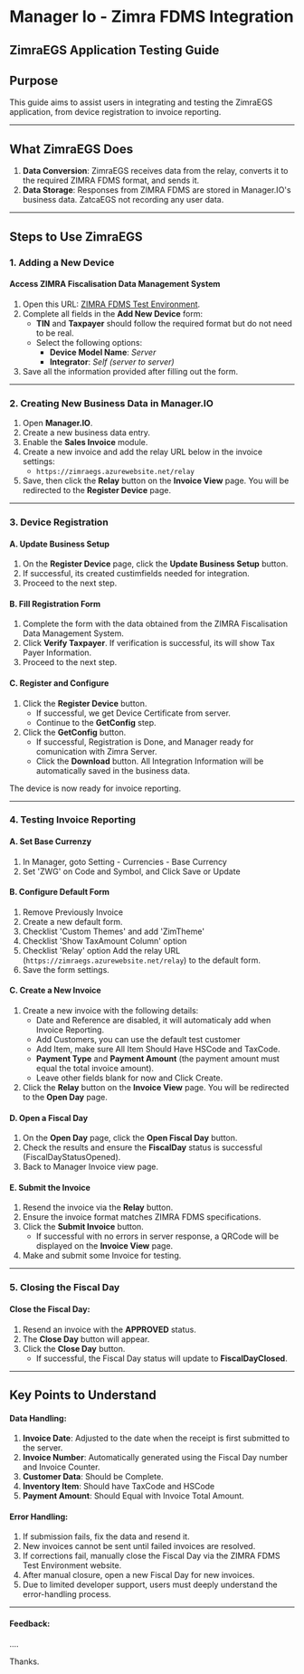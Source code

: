 # Manager Io - Zimra FDMS Integration

## ZimraEGS Application Testing Guide


## Purpose
This guide aims to assist users in integrating and testing the ZimraEGS application, from device registration to invoice reporting.

---

## What ZimraEGS Does
1. **Data Conversion**: ZimraEGS receives data from the relay, converts it to the required ZIMRA FDMS format, and sends it.
2. **Data Storage**: Responses from ZIMRA FDMS are stored in Manager.IO's business data. ZatcaEGS not recording any user data.

---

## Steps to Use ZimraEGS

### 1. Adding a New Device
#### Access ZIMRA Fiscalisation Data Management System
1. Open this URL: [ZIMRA FDMS Test Environment](http://fdmsops.zimra.co.zw/fdms-public/add-device).
2. Complete all fields in the **Add New Device** form:
   - **TIN** and **Taxpayer** should follow the required format but do not need to be real.
   - Select the following options:
     - **Device Model Name**: *Server*
     - **Integrator**: *Self (server to server)*
3. Save all the information provided after filling out the form.

---

### 2. Creating New Business Data in Manager.IO
1. Open **Manager.IO**.
2. Create a new business data entry.
3. Enable the **Sales Invoice** module.
4. Create a new invoice and add the relay URL below in the invoice settings:
   - `https://zimraegs.azurewebsite.net/relay`
5. Save, then click the **Relay** button on the **Invoice View** page. You will be redirected to the **Register Device** page.

---

### 3. Device Registration
#### A. Update Business Setup
1. On the **Register Device** page, click the **Update Business Setup** button.
2. If successful, its created custimfields needed for integration.
3. Proceed to the next step.

#### B. Fill Registration Form
1. Complete the form with the data obtained from the ZIMRA Fiscalisation Data Management System.
2. Click **Verify Taxpayer**. If verification is successful, its will show Tax Payer Information.
3. Proceed to the next step.

#### C. Register and Configure
1. Click the **Register Device** button.
   - If successful, we get Device Certificate from server.
   - Continue to the **GetConfig** step.
2. Click the **GetConfig** button.
   - If successful, Registration is Done, and Manager ready for comunication with Zimra Server.
   - Click the **Download** button. All Integration Information will be automatically saved in the business data.

The device is now ready for invoice reporting.

---

### 4. Testing Invoice Reporting
#### A. Set Base Currenzy
1. In Manager, goto Setting - Currencies - Base Currency
2. Set 'ZWG' on Code and Symbol, and Click Save or Update

#### B. Configure Default Form
1. Remove Previously Invoice
2. Create a new default form.
3. Checklist 'Custom Themes' and add 'ZimTheme'
4. Checklist 'Show TaxAmount Column' option
5. Checklist 'Relay' option Add the relay URL (`https://zimraegs.azurewebsite.net/relay`) to the default form.
6. Save the form settings.

#### C. Create a New Invoice
1. Create a new invoice with the following details:
   - Date and Reference are disabled, it will automaticaly add when Invoice Reporting.
   - Add Customers, you can use the default test customer
   - Add Item, make sure All Item Should Have HSCode and TaxCode.
   - **Payment Type** and **Payment Amount** (the payment amount must equal the total invoice amount).
   - Leave other fields blank for now and Click Create.
2. Click the **Relay** button on the **Invoice View** page. You will be redirected to the **Open Day** page.

#### D. Open a Fiscal Day
1. On the **Open Day** page, click the **Open Fiscal Day** button.
2. Check the results and ensure the **FiscalDay** status is successful (FiscalDayStatusOpened).
3. Back to Manager Invoice view page.

#### E. Submit the Invoice
1. Resend the invoice via the **Relay** button.
2. Ensure the invoice format matches ZIMRA FDMS specifications.
3. Click the **Submit Invoice** button.
   - If successful with no errors in server response, a QRCode will be displayed on the **Invoice View** page.
4. Make and submit some Invoice for testing.

---

### 5. Closing the Fiscal Day
#### Close the Fiscal Day:
1. Resend an invoice with the **APPROVED** status.
2. The **Close Day** button will appear.
3. Click the **Close Day** button.
   - If successful, the Fiscal Day status will update to **FiscalDayClosed**.

---

## Key Points to Understand
#### Data Handling:
1. **Invoice Date**: Adjusted to the date when the receipt is first submitted to the server.
2. **Invoice Number**: Automatically generated using the Fiscal Day number and Invoice Counter.
3. **Customer Data**: Should be Complete.
4. **Inventory Item**: Should have TaxCode and HSCode
5. **Payment Amount**: Should Equal with Invoice Total Amount.

#### Error Handling:
1. If submission fails, fix the data and resend it.
2. New invoices cannot be sent until failed invoices are resolved.
3. If corrections fail, manually close the Fiscal Day via the ZIMRA FDMS Test Environment website.
4. After manual closure, open a new Fiscal Day for new invoices.
5. Due to limited developer support, users must deeply understand the error-handling process.

---

#### Feedback:
....

Thanks.
